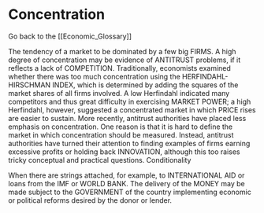 # Concentration

Go back to the [[Economic_Glossary]]


The tendency of a market to be dominated by a few big FIRMS. A high degree of concentration may be evidence of ANTITRUST problems, if it reflects a lack of COMPETITION. Traditionally, economists examined whether there was too much concentration using the HERFINDAHL-HIRSCHMAN INDEX, which is determined by adding the squares of the market shares of all firms involved. A low Herfindahl indicated many competitors and thus great difficulty in exercising MARKET POWER; a high Herfindahl, however, suggested a concentrated market in which PRICE rises are easier to sustain. More recently, antitrust authorities have placed less emphasis on concentration. One reason is that it is hard to define the market in which concentration should be measured. Instead, antitrust authorities have turned their attention to finding examples of firms earning excessive profits or holding back INNOVATION, although this too raises tricky conceptual and practical questions.
Conditionality

When there are strings attached, for example, to INTERNATIONAL AID or loans from the IMF or WORLD BANK. The delivery of the MONEY may be made subject to the GOVERNMENT of the country implementing economic or political reforms desired by the donor or lender.

